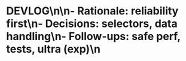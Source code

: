 # DEVLOG\n\n- Rationale: reliability first\n- Decisions: selectors, data handling\n- Follow-ups: safe perf, tests, ultra (exp)\n
